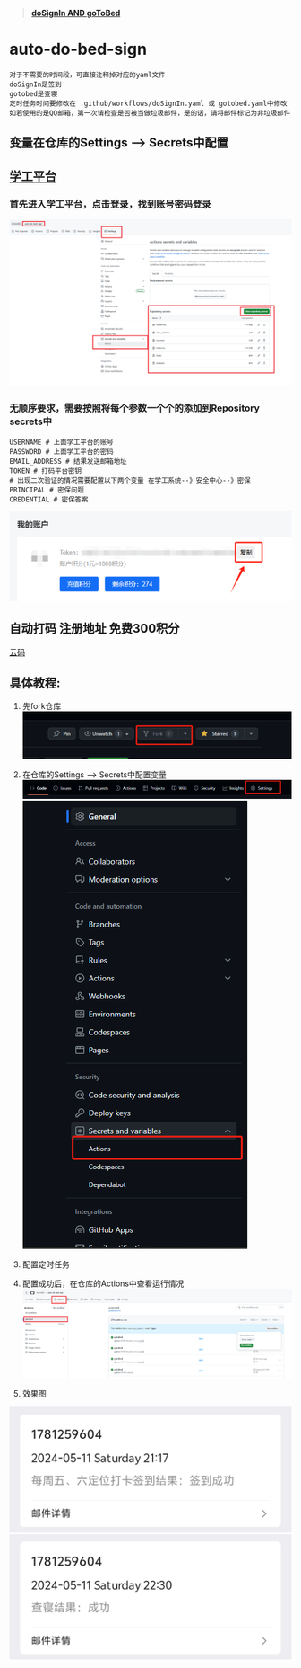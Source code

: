 >
>**[doSignIn AND goToBed](#dosignin-and-gotobed)**

# auto-do-bed-sign

    对于不需要的时间段，可直接注释掉对应的yaml文件
    doSignIn是签到
    gotobed是查寝
    定时任务时间要修改在 .github/workflows/doSignIn.yaml 或 gotobed.yaml中修改
    如若使用的是QQ邮箱，第一次请检查是否被当做垃圾邮件，是的话，请将邮件标记为非垃圾邮件

## 变量在仓库的Settings --> Secrets中配置

## [学工平台](https://ids.gzist.edu.cn/lyuapServer/login)
### 首先进入学工平台，点击登录，找到账号密码登录

![img.png](gzlg助手/img/Snipaste_2025-10-30_23-28-02.png)
### 无顺序要求，需要按照将每个参数一个个的添加到Repository secrets中

    USERNAME # 上面学工平台的账号
    PASSWORD # 上面学工平台的密码
    EMAIL_ADDRESS # 结果发送邮箱地址
    TOKEN # 打码平台密钥
    # 出现二次验证的情况需要配置以下两个变量 在学工系统--》安全中心--》密保
    PRINCIPAL # 密保问题
    CREDENTIAL # 密保答案

![img.png](gzlg助手/img/img.png)

## 自动打码 注册地址 免费300积分

[云码](https://console.jfbym.com/register/TG66434)

## 具体教程:

1. 先fork仓库
   ![img.png](gzlg助手/img/img4.png)
2. 在仓库的Settings --> Secrets中配置变量
   ![img_1.png](gzlg助手/img/img_1.png)
   ![img_2.png](gzlg助手/img/img_2.png)
3. 配置定时任务

4. 配置成功后，在仓库的Actions中查看运行情况
![img.png](gzlg助手/img/Snipaste_2025-10-30_23-30-31.png)

5. 效果图

![img.png](gzlg助手/img/img5.png)
![img.png](gzlg助手/img/img6.png)
